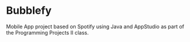 # Bubblefy
Mobile App project based on Spotify using Java and AppStudio as part of the Programming Projects II class.
